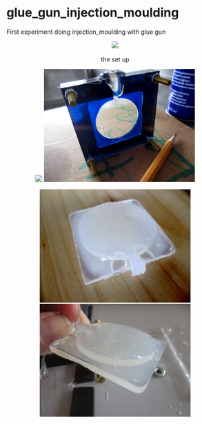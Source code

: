 # glue_gun_injection_moulding 
First experiment doing injection_moulding with glue gun


<p align="center">
  <img src="photos/IMG_4706.JPG" width="350"/>
</p>
<p align="center">the set up</p>

<p align="center">
  <img src="photos/IMG_4682.JPG" width="350"/>
  <img src="photos/IMG_4692.JPG" width="350"/>
</p>

<p align="center">
  <img src="photos/IMG_4707.JPG" width="350"/>
  <img src="photos/IMG_4701.JPG" width="350"/>
</p>
